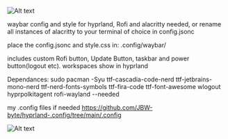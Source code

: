 ![Alt text](https://github.com/JBW-byte/hyprland-waybar-config/blob/main/waybar.png "Preview")

waybar config and style for hyprland, Rofi and alacritty needed, or rename all instances of alacritty to your terminal of choice in config.jsonc

place the config.jsonc and style.css in: .config/waybar/

includes custom Rofi button, Update Button, taskbar and power button(logout etc). workspaces show in hyprland



Dependances:
sudo pacman -Syu ttf-cascadia-code-nerd ttf-jetbrains-mono-nerd ttf-nerd-fonts-symbols ttf-fira-code ttf-font-awesome wlogout hyprpolkitagent rofi-wayland --needed

my .config files if needed https://github.com/JBW-byte/hyprland-.config/tree/main/.config


![Alt text](https://github.com/JBW-byte/hyprland-waybar-config/blob/main/waybar.png "Preview")
